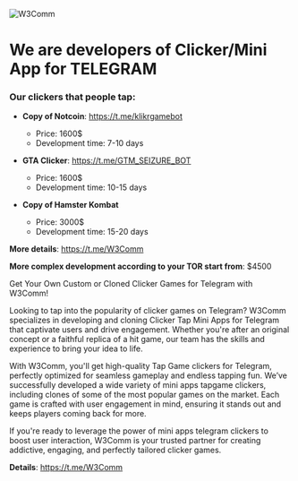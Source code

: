 ![W3Comm](https://github.com/user-attachments/assets/747b91f5-ddc2-426e-9e8e-ceaa644e0d73)

# We are developers of Clicker/Mini App for TELEGRAM

### Our clickers that people tap:

+ **Copy of Notcoin**: https://t.me/klikrgamebot
  - Price: 1600$
  - Development time: 7-10 days

+ **GTA Clicker**: https://t.me/GTM_SEIZURE_BOT
  - Price: 1600$
  - Development time: 10-15 days

+ **Copy of Hamster Kombat**
  - Price: 3000$
  - Development time: 15-20 days

**More details**: https://t.me/W3Comm

**More complex development according to your TOR start from**: $4500

Get Your Own Custom or Cloned Clicker Games for Telegram with W3Comm!

Looking to tap into the popularity of clicker games on Telegram? W3Comm specializes in developing and cloning Clicker Tap Mini Apps for Telegram that captivate users and drive engagement. Whether you're after an original concept or a faithful replica of a hit game, our team has the skills and experience to bring your idea to life.

With W3Comm, you'll get high-quality Tap Game clickers for Telegram, perfectly optimized for seamless gameplay and endless tapping fun. We’ve successfully developed a wide variety of mini apps tapgame clickers, including clones of some of the most popular games on the market. Each game is crafted with user engagement in mind, ensuring it stands out and keeps players coming back for more.

If you're ready to leverage the power of mini apps telegram clickers to boost user interaction, W3Comm is your trusted partner for creating addictive, engaging, and perfectly tailored clicker games.

**Details**: https://t.me/W3Comm
